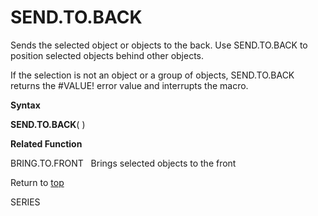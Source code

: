 SEND.TO.BACK
============

Sends the selected object or objects to the back. Use SEND.TO.BACK to
position selected objects behind other objects.

If the selection is not an object or a group of objects, SEND.TO.BACK
returns the \#VALUE! error value and interrupts the macro.

**Syntax**

**SEND.TO.BACK**( )

**Related Function**

BRING.TO.FRONT   Brings selected objects to the front

Return to [top](#Q)

SERIES
